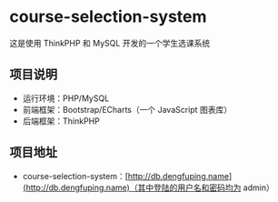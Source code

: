 # course-selection-system
这是使用 ThinkPHP 和 MySQL 开发的一个学生选课系统

## 项目说明

- 运行环境：PHP/MySQL
- 前端框架：Bootstrap/ECharts（一个 JavaScript 图表库）
- 后端框架：ThinkPHP

## 项目地址

- course-selection-system：[http://db.dengfuping.name](http://db.dengfuping.name)（其中登陆的用户名和密码均为 admin）
	 
